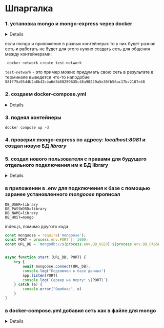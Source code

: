 # Шпаргалка

### 1. установка mongo и mongo-express через docker

<details>

```
docker pull mongo

```

```
docker pull mongo
```
</details>

если mongo и приложение в разных контейнерах 
то у них будет разная сеть и работать не будет для этого нужно создать сеть для
общения между контейнерами:
```
 docker network create test-network
```

`test-network` - это пример можно придумать свою сеть
в результате в терминале выведется что-то наподобие
`58ff75a95d4b2a8b42cba6d5b58259635c48a90229a5e30fb56ac17bc2107e48`

### 2. создаем docker-compose.yml

<details>

файл взят [тут](https://hub.docker.com/_/mongo)

```
services:

  mongo:
    image: mongo
    restart: always
    environment:
      MONGO_INITDB_ROOT_USERNAME: root 
      MONGO_INITDB_ROOT_PASSWORD: example 
    networks: // добавил для подключения к созданой сети
      - test-network

  mongo-express:
    image: mongo-express
    restart: always
    ports:
      - 8081:8081
    environment:
      ME_CONFIG_MONGODB_ADMINUSERNAME: root
      ME_CONFIG_MONGODB_ADMINPASSWORD: example
      ME_CONFIG_MONGODB_URL: mongodb://root:example@mongo:27017/
      ME_CONFIG_BASICAUTH: false
    networks: // добавил для подключения к созданой сети
      - test-network

networks: // добавил для подключения к созданой сети
  test-network:
    external: true

```

</details>

### 3. поднял контейнеры

```
docker compose up -d
```
### 4. проверил mongo-express по адресу: _localhost:8081_ и создал новую БД _library_

### 5. создал нового пользователя с правами для будущего отдельного подключения им к БД library
<details>
посмотрел id контейнера mongo

```
docker ps
```
получил такое:

```
CONTAINER ID   IMAGE               COMMAND                  CREATED              STATUS              PORTS                    NAMES
d76efb11b666   node:20.10-alpine   "docker-entrypoint.s…"   About a minute ago   Up About a minute   0.0.0.0:80->3025/tcp     library-main-1
17807aee003c   node:20.10-alpine   "docker-entrypoint.s…"   About a minute ago   Up About a minute   0.0.0.0:3001->3001/tcp   library-counter-1
5d3b96a1ad55   mongo-express       "/sbin/tini -- /dock…"   4 minutes ago        Up 4 minutes        0.0.0.0:8081->8081/tcp   mongo-mongo-express-1
52ac7265326e   mongo               "docker-entrypoint.s…"   4 minutes ago        Up 4 minutes        27017/tcp                mongo-mongo-1

```

вошел внутрь контейнера по его id (шаг раньше)

```
docker exec -it 52ac7265326e sh 

```

shell`а нет как я понял (но это не точно), для управлением mongo набрал 

```
mongosh

```

получил такое:

```
Current Mongosh Log ID: 664db92c1921b920ac99ea71
Connecting to:          mongodb://127.0.0.1:27017/?directConnection=true&serverSelectionTimeoutMS=2000&appName=mongosh+2.2.5
Using MongoDB:          7.0.9
Using Mongosh:          2.2.5

For mongosh info see: https://docs.mongodb.com/mongodb-shell/


To help improve our products, anonymous usage data is collected and sent to MongoDB periodically (https://www.mongodb.com/legal/privacy-policy).
You can opt-out by running the disableTelemetry() command.

test> 
```

перешел в админку и теперь стали доступны команды shell

```
use admin
```

пршел аутентиф

```
admin> db.auth("root", "example")
```

посмотрел список контейнеров
```
admin> show databases
```
получил

```
admin    100.00 KiB
config    60.00 KiB
library   56.00 KiB
local     72.00 KiB

```

перешел в library

```
use library
```

и создал нового пользователя

```
 db.createUser({user:"library", password:"library", roles:[{role: "readWrite", db:"library"}]})
```
</details>

###  в приложении в .env для подключения к базе c помощью заранее установленного  _mongoose_ прописал 
```
DB_USER=library
DB_PASSWORD=library
DB_NAME=library
DB_HOST=mongo
```

index.js, помимо другого кода

```javascript
const mongoose = require('mongoose');
const PORT = process.env.PORT || 3000;
const URL_DB = `mongodb://${process.env.DB_USER}:${process.env.DB_PASSWORD}@${process.env.DB_HOST}/${process.env.DB_NAME}`;


async function start (URL_DB, PORT) {
    try {
        await mongoose.connect(URL_DB);
        console.log("Подключен к базе данных")
        app.listen(PORT)
        console.log(`Сервер на порту: ${PORT}`)
    } catch (e) {
        console.error("Ошибка:", e)
    }
}
```
###  в docker-compose.yml добавил сеть как в файле для mongo

<details>

посмотреть [тут](https://github.com/myx777/library/blob/mongo/docker-compose.dev.yml)

</details>
